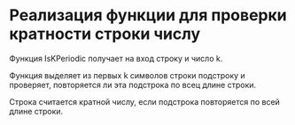 <h1>Реализация функции для проверки кратности строки числу</h1>

<p>Функция IsKPeriodic получает на вход строку и число k.</p>
<p>Функция выделяет из первых k символов строки подстроку и проверяет, повторяется ли эта подстрока по всец длине строки.</p>
Строка считается кратной числу, если подстрока повторяется по всей длине строки.
